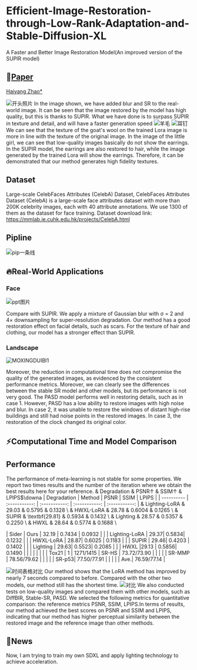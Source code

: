 # Efficient-Image-Restoration-through-Low-Rank-Adaptation-and-Stable-Diffusion-XL
A Faster and Better Image Restoration Model(An improved version of the SUPIR model)
## 📖[**Paper**](https://arxiv.org/submit/5822392/view)

[Haiyang Zhao*](https://oceanshy12-YANG.github.io)

![开头照片](https://github.com/user-attachments/assets/0ba3a7aa-1df4-4d7b-96fe-5655f1f9d34d)
In the image shown, we have added blur and SR to the real-world image. It can be seen that the image restored by the model has high quality, but this is thanks to SUPIR. What we have done is to surpass SUPIR in texture and detail, and will have a faster generation speed
![羊毛](https://github.com/user-attachments/assets/e6e113f7-5c0c-4dcf-8016-3f65b1c7b225)
![耳钉](https://github.com/user-attachments/assets/635e2e5e-762e-4a7e-bc3c-d54d4dbcb3b9)
We can see that the texture of the goat's wool on the trained Lora image is more in line with the texture of the original image. In the image of the little girl, we can see that low-quality images basically do not show the earrings. In the SUPIR model, the earrings are also restored to hair, while the image generated by the trained Lora will show the earrings. Therefore, it can be demonstrated that our method generates high fidelity textures.

## Dataset
Large-scale CelebFaces Attributes (CelebA) Dataset, CelebFaces Attributes Dataset (CelebA) is a large-scale face attributes dataset with more than 200K celebrity images, each with 40 attribute annotations. We use 1300 of them as the dataset for face training. Dataset download link: https://mmlab.ie.cuhk.edu.hk/projects/CelebA.html


## Pipline

![pip一条线](https://github.com/user-attachments/assets/1d386e0c-c3ee-4929-9910-a529ef34ebae)



## 🔥Real-World Applications

### Face
![ppt图片](https://github.com/user-attachments/assets/2235387e-f6a2-4be7-a2df-bac8f84c1cee)

Compare with SUPIR. We apply a mixture of Gaussian blur with σ = 2 and 4× downsampling for super-resolution degradation. Our method has a good restoration effect on facial details, such as scars. For the texture of hair and clothing, our model has a stronger effect than SUPIR.

### Landscape
![MOXINGDUIBI1](https://github.com/user-attachments/assets/f9f9331c-2d83-4ca0-bb4a-0357c74786df)


Moreover, the reduction in computational time does not compromise the quality of the generated images, as evidenced by the consistent performance metrics. Moreover, we can clearly see the differences between the stable SR model and other models, but its performance is not very good. The PASD model performs well in restoring details, such as in case 1. However, PASD has a low ability to restore images with high noise and blur. In case 2, it was unable to restore the windows of distant high-rise buildings and still had noise points in the restored images. In case 3, the restoration of the clock changed its original color.



##  ⚡Computational Time and Model Comparison

## Performance
The performance of meta-learning is not stable for some properties. We report two times results and the number of the iteration where we obtain the best results here for your reference.
  & Degradation & PSNR$\uparrow$ & SSIM$\uparrow$ & LPIPS$\downa
|  Degradation  |  Method    | PSNR | SSIM   | LPIPS   |
| ---------- | :-----------:  | :-----------: | :-----------: | :-----------:  | 
& Lighting-LoRA & 29.03 & 0.5795 & 0.1328 \\
    & HWXL-LoRA & 28.78 & 0.6004 & 0.1265 \\
    & SUPIR & \textbf{29.81} & 0.5934 & 0.1432 \\
    & Lighting & 28.57 & 0.5357 & 0.2250 \\
    & HWXL & 28.64 & 0.5774 & 0.1688 \\

| Sider | Ours | 32.19 | 0.7434 | 0.0932 | 
|  | Lighting-LoRA | 29.37| 0.5834| 0.1232 | 
|  | HWXL-LoRA | 28.87| 0.6025 | 0.1183 | 
|  | SUPIR | 29.46| 0.4203 | 0.1402 | 
|  | Lighting | 29.63| 0.5523| 0.2085 | 
|  | HWXL |29.13 | 0.5856| 0.1490 | 
|  |  | | |  | 
| Tox21 | 1 | 1271/1415 | SR-HS | 73.72/73.90 | 
|  |  | | SR-MMP | 78.56/79.62 |
|  |  | | SR-p53| 77.50/77.91 |
|  |  | | Ave.| 76.59/77.14 | 

![时间表格对比](https://github.com/user-attachments/assets/f02460bb-e359-4860-8c78-1e6959434f4f)
Our method shows that the LoRA method has improved by nearly 7 seconds compared to before. Compared with the other two models, our method still has the shortest time. 
![对比](https://github.com/user-attachments/assets/f0d08f86-87c8-43ad-8cfd-618930d9c100)
We also conducted tests on low-quality images and compared them with other models, such as DiffBIR, Stable-SR, PASD. We selected the following metrics for quantitative comparison: the  reference metrics PSNR, SSIM, LPIPS.In terms of results, our method achieved the best scores on PSNR and SSIM and LPIPS, indicating that our method has higher perceptual similarity between the restored image and the reference image than other methods.

## 🧩News
Now, I am trying to train my own SDXL and apply lighting technology to achieve acceleration.

